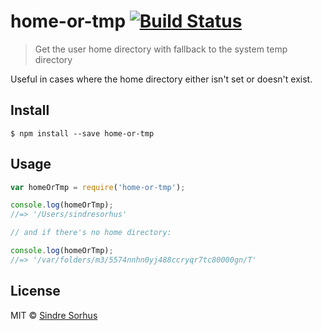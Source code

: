 # home-or-tmp [![Build Status](https://travis-ci.org/sindresorhus/home-or-tmp.svg?branch=master)](https://travis-ci.org/sindresorhus/home-or-tmp)

> Get the user home directory with fallback to the system temp directory

Useful in cases where the home directory either isn't set or doesn't exist.


## Install

```
$ npm install --save home-or-tmp
```


## Usage

```js
var homeOrTmp = require('home-or-tmp');

console.log(homeOrTmp);
//=> '/Users/sindresorhus'

// and if there's no home directory:

console.log(homeOrTmp);
//=> '/var/folders/m3/5574nnhn0yj488ccryqr7tc80000gn/T'
```


## License

MIT © [Sindre Sorhus](//sindresorhus.com)

